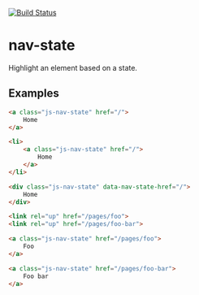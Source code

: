 [![Build Status](https://travis-ci.org/mrhenry/nav-state.svg?branch=master)](https://travis-ci.org/mrhenry/nav-state)

# nav-state

Highlight an element based on a state.

## Examples

```html
<a class="js-nav-state" href="/">
	Home
</a>
```

```html
<li>
	<a class="js-nav-state" href="/">
		Home
	</a>
</li>
```

```html
<div class="js-nav-state" data-nav-state-href="/">
	Home
</div>
```

```html
<link rel="up" href="/pages/foo">
<link rel="up" href="/pages/foo-bar">

<a class="js-nav-state" href="/pages/foo">
	Foo
</a>

<a class="js-nav-state" href="/pages/foo-bar">
	Foo bar
</a>
```
